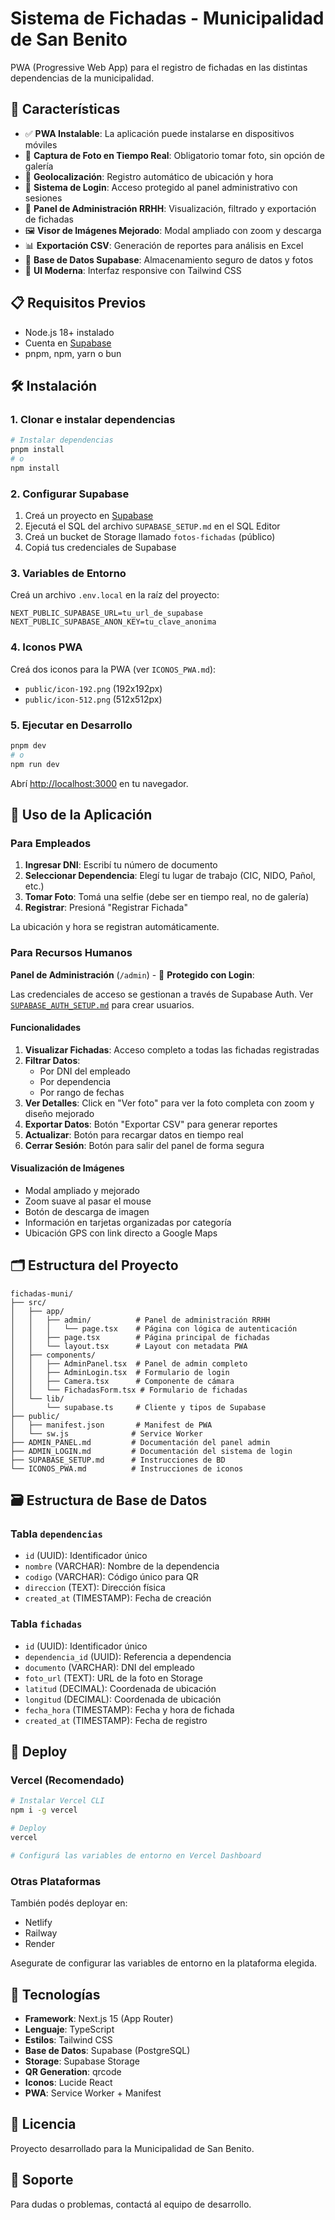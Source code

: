# Sistema de Fichadas - Municipalidad de San Benito

PWA (Progressive Web App) para el registro de fichadas en las distintas dependencias de la municipalidad.

## 🚀 Características

- ✅ **PWA Instalable**: La aplicación puede instalarse en dispositivos móviles
- 📸 **Captura de Foto en Tiempo Real**: Obligatorio tomar foto, sin opción de galería
- 📍 **Geolocalización**: Registro automático de ubicación y hora
- 🔐 **Sistema de Login**: Acceso protegido al panel administrativo con sesiones
- 👥 **Panel de Administración RRHH**: Visualización, filtrado y exportación de fichadas
- 🖼️ **Visor de Imágenes Mejorado**: Modal ampliado con zoom y descarga
- 📊 **Exportación CSV**: Generación de reportes para análisis en Excel
- 💾 **Base de Datos Supabase**: Almacenamiento seguro de datos y fotos
- 🎨 **UI Moderna**: Interfaz responsive con Tailwind CSS

## 📋 Requisitos Previos

- Node.js 18+ instalado
- Cuenta en [Supabase](https://supabase.com)
- pnpm, npm, yarn o bun

## 🛠️ Instalación

### 1. Clonar e instalar dependencias

```bash
# Instalar dependencias
pnpm install
# o
npm install
```

### 2. Configurar Supabase

1. Creá un proyecto en [Supabase](https://supabase.com)
2. Ejecutá el SQL del archivo `SUPABASE_SETUP.md` en el SQL Editor
3. Creá un bucket de Storage llamado `fotos-fichadas` (público)
4. Copiá tus credenciales de Supabase

### 3. Variables de Entorno

Creá un archivo `.env.local` en la raíz del proyecto:

```env
NEXT_PUBLIC_SUPABASE_URL=tu_url_de_supabase
NEXT_PUBLIC_SUPABASE_ANON_KEY=tu_clave_anonima
```

### 4. Iconos PWA

Creá dos iconos para la PWA (ver `ICONOS_PWA.md`):

- `public/icon-192.png` (192x192px)
- `public/icon-512.png` (512x512px)

### 5. Ejecutar en Desarrollo

```bash
pnpm dev
# o
npm run dev
```

Abrí [http://localhost:3000](http://localhost:3000) en tu navegador.

## 📱 Uso de la Aplicación

### Para Empleados

1. **Ingresar DNI**: Escribí tu número de documento
2. **Seleccionar Dependencia**: Elegí tu lugar de trabajo (CIC, NIDO, Pañol, etc.)
3. **Tomar Foto**: Tomá una selfie (debe ser en tiempo real, no de galería)
4. **Registrar**: Presioná "Registrar Fichada"

La ubicación y hora se registran automáticamente.

### Para Recursos Humanos

**Panel de Administración** (`/admin`) - 🔐 **Protegido con Login**:

Las credenciales de acceso se gestionan a través de Supabase Auth. Ver [`SUPABASE_AUTH_SETUP.md`](./SUPABASE_AUTH_SETUP.md) para crear usuarios.

#### Funcionalidades

1. **Visualizar Fichadas**: Acceso completo a todas las fichadas registradas
2. **Filtrar Datos**:
   - Por DNI del empleado
   - Por dependencia
   - Por rango de fechas
3. **Ver Detalles**: Click en "Ver foto" para ver la foto completa con zoom y diseño mejorado
4. **Exportar Datos**: Botón "Exportar CSV" para generar reportes
5. **Actualizar**: Botón para recargar datos en tiempo real
6. **Cerrar Sesión**: Botón para salir del panel de forma segura

#### Visualización de Imágenes

- Modal ampliado y mejorado
- Zoom suave al pasar el mouse
- Botón de descarga de imagen
- Información en tarjetas organizadas por categoría
- Ubicación GPS con link directo a Google Maps

## 🗂️ Estructura del Proyecto

```
fichadas-muni/
├── src/
│   ├── app/
│   │   ├── admin/          # Panel de administración RRHH
│   │   │   └── page.tsx    # Página con lógica de autenticación
│   │   ├── page.tsx        # Página principal de fichadas
│   │   └── layout.tsx      # Layout con metadata PWA
│   ├── components/
│   │   ├── AdminPanel.tsx  # Panel de admin completo
│   │   ├── AdminLogin.tsx  # Formulario de login
│   │   ├── Camera.tsx      # Componente de cámara
│   │   └── FichadasForm.tsx # Formulario de fichadas
│   └── lib/
│       └── supabase.ts     # Cliente y tipos de Supabase
├── public/
│   ├── manifest.json       # Manifest de PWA
│   └── sw.js              # Service Worker
├── ADMIN_PANEL.md         # Documentación del panel admin
├── ADMIN_LOGIN.md         # Documentación del sistema de login
├── SUPABASE_SETUP.md      # Instrucciones de BD
└── ICONOS_PWA.md          # Instrucciones de iconos
```

## 🗃️ Estructura de Base de Datos

### Tabla `dependencias`

- `id` (UUID): Identificador único
- `nombre` (VARCHAR): Nombre de la dependencia
- `codigo` (VARCHAR): Código único para QR
- `direccion` (TEXT): Dirección física
- `created_at` (TIMESTAMP): Fecha de creación

### Tabla `fichadas`

- `id` (UUID): Identificador único
- `dependencia_id` (UUID): Referencia a dependencia
- `documento` (VARCHAR): DNI del empleado
- `foto_url` (TEXT): URL de la foto en Storage
- `latitud` (DECIMAL): Coordenada de ubicación
- `longitud` (DECIMAL): Coordenada de ubicación
- `fecha_hora` (TIMESTAMP): Fecha y hora de fichada
- `created_at` (TIMESTAMP): Fecha de registro

## 🚀 Deploy

### Vercel (Recomendado)

```bash
# Instalar Vercel CLI
npm i -g vercel

# Deploy
vercel

# Configurá las variables de entorno en Vercel Dashboard
```

### Otras Plataformas

También podés deployar en:

- Netlify
- Railway
- Render

Asegurate de configurar las variables de entorno en la plataforma elegida.

## 🔧 Tecnologías

- **Framework**: Next.js 15 (App Router)
- **Lenguaje**: TypeScript
- **Estilos**: Tailwind CSS
- **Base de Datos**: Supabase (PostgreSQL)
- **Storage**: Supabase Storage
- **QR Generation**: qrcode
- **Iconos**: Lucide React
- **PWA**: Service Worker + Manifest

## 📝 Licencia

Proyecto desarrollado para la Municipalidad de San Benito.

## 🤝 Soporte

Para dudas o problemas, contactá al equipo de desarrollo.
